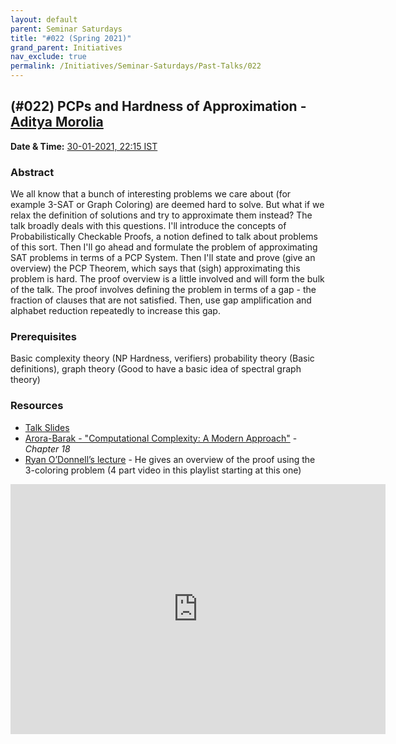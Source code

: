 ```yaml
---
layout: default
parent: Seminar Saturdays
title: "#022 (Spring 2021)"
grand_parent: Initiatives
nav_exclude: true
permalink: /Initiatives/Seminar-Saturdays/Past-Talks/022
---
```


(#022) **PCPs and Hardness of Approximation** - [Aditya Morolia](https://thecharmingsociopath.github.io/)
---------------------

**Date & Time:** [30-01-2021, 22:15 IST](https://calendar.google.com/calendar/u/0/r/week/2021/1/30?eid=bG9idWRqYWVzMDJjMG5xaXBmdmF2aWR1OTJfMjAyMTAxMzBUMTY0NTAwWiB2bmw5c2RxN29vZmlwaWJobzEzMnIyZTAyNEBn&ctz=Asia/Kolkata&sf=true)

### Abstract
We all know that a bunch of interesting problems we care about (for example 3-SAT or Graph Coloring)  are deemed hard to solve. But what if we relax the definition of solutions and try to approximate them instead? The talk broadly deals with this questions. I'll introduce the concepts of Probabilistically Checkable Proofs, a notion defined to talk about problems of this sort. Then I'll go ahead and formulate the problem of approximating SAT problems in terms of a PCP System. Then I'll state and prove (give an overview) the PCP Theorem, which says that (sigh) approximating this problem is hard. The proof overview is a little involved and will form the bulk of the talk. The proof involves defining the problem in terms of a gap - the fraction of clauses that are not satisfied. Then, use gap amplification and alphabet reduction repeatedly to increase this gap. 

### Prerequisites
Basic complexity theory (NP Hardness, verifiers) probability theory (Basic definitions), graph theory (Good to have a basic idea of spectral graph theory)

### Resources

- [Talk Slides](./slides_022.pdf)
- [Arora-Barak - "Computational Complexity: A Modern Approach"](https://theory.cs.princeton.edu/complexity/book.pdf) - _Chapter 18_
- [Ryan O’Donnell’s lecture](https://youtu.be/1wNIvo7jwzc) - He gives an overview of the proof using the 3-coloring problem (4 part video in this playlist starting at this one)

<iframe width="600" height="400" src="https://www.youtube.com/embed/kPeux0ptZ7E" frameborder="0" allow="accelerometer; autoplay; clipboard-write; encrypted-media; gyroscope; picture-in-picture" allowfullscreen></iframe>

